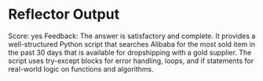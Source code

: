 # Reflector Output

Score: yes
Feedback: The answer is satisfactory and complete. It provides a well-structured Python script that searches Alibaba for the most sold item in the past 30 days that is available for dropshipping with a gold supplier. The script uses try-except blocks for error handling, loops, and if statements for real-world logic on functions and algorithms.